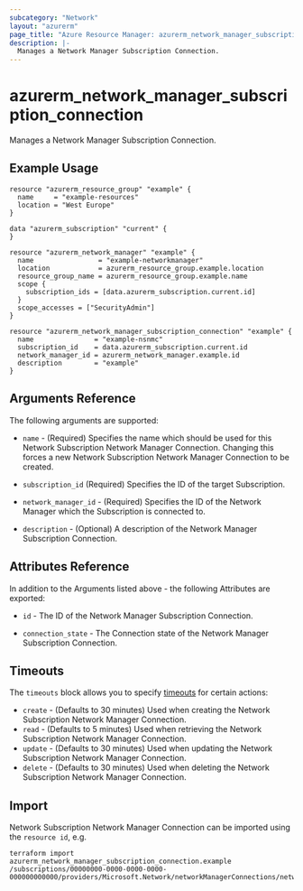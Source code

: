 ```yaml
---
subcategory: "Network"
layout: "azurerm"
page_title: "Azure Resource Manager: azurerm_network_manager_subscription_connection"
description: |-
  Manages a Network Manager Subscription Connection.
---
```


# azurerm_network_manager_subscription_connection

Manages a Network Manager Subscription Connection.

## Example Usage

```hcl
resource "azurerm_resource_group" "example" {
  name     = "example-resources"
  location = "West Europe"
}

data "azurerm_subscription" "current" {
}

resource "azurerm_network_manager" "example" {
  name                = "example-networkmanager"
  location            = azurerm_resource_group.example.location
  resource_group_name = azurerm_resource_group.example.name
  scope {
    subscription_ids = [data.azurerm_subscription.current.id]
  }
  scope_accesses = ["SecurityAdmin"]
}

resource "azurerm_network_manager_subscription_connection" "example" {
  name               = "example-nsnmc"
  subscription_id    = data.azurerm_subscription.current.id
  network_manager_id = azurerm_network_manager.example.id
  description        = "example"
}
```

## Arguments Reference

The following arguments are supported:

* `name` - (Required) Specifies the name which should be used for this Network Subscription Network Manager Connection. Changing this forces a new Network Subscription Network Manager Connection to be created.

* `subscription_id` (Required) Specifies the ID of the target Subscription.

* `network_manager_id` - (Required) Specifies the ID of the Network Manager which the Subscription is connected to.

* `description` - (Optional) A description of the Network Manager Subscription Connection.
 
## Attributes Reference

In addition to the Arguments listed above - the following Attributes are exported:

* `id` - The ID of the Network Manager Subscription Connection.

* `connection_state` - The Connection state of the Network Manager Subscription Connection.
 
## Timeouts

The `timeouts` block allows you to specify [timeouts](https://www.terraform.io/language/resources/syntax#operation-timeouts) for certain actions:

* `create` - (Defaults to 30 minutes) Used when creating the Network Subscription Network Manager Connection.
* `read` - (Defaults to 5 minutes) Used when retrieving the Network Subscription Network Manager Connection.
* `update` - (Defaults to 30 minutes) Used when updating the Network Subscription Network Manager Connection.
* `delete` - (Defaults to 30 minutes) Used when deleting the Network Subscription Network Manager Connection.

## Import

Network Subscription Network Manager Connection can be imported using the `resource id`, e.g.

```shell
terraform import azurerm_network_manager_subscription_connection.example /subscriptions/00000000-0000-0000-0000-000000000000/providers/Microsoft.Network/networkManagerConnections/networkManagerConnection1
```
